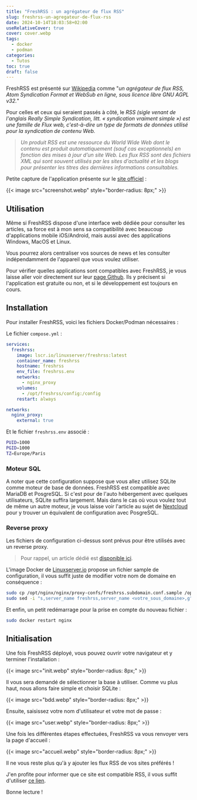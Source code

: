 ```yaml
---
title: "FreshRSS : un agrégateur de flux RSS"
slug: freshrss-un-agregateur-de-flux-rss
date: 2024-10-14T18:03:58+02:00
useRelativeCover: true
cover: cover.webp
tags:
  - docker
  - podman
categories:
  - Tutos
toc: true
draft: false
---
```


FreshRSS est présenté sur [Wikipedia](https://fr.wikipedia.org/wiki/FreshRSS) comme "*un agrégateur de flux RSS, Atom Syndication Format et WebSub en ligne, sous licence libre GNU AGPL v32.*"

Pour celles et ceux qui seraient passés à côté, le *RSS (sigle venant de l'anglais Really Simple Syndication, litt. « syndication vraiment simple ») est une famille de Flux web, c'est-à-dire un type de formats de données utilisé pour la syndication de contenu Web.*

> *Un produit RSS est une ressource du World Wide Web dont le contenu est produit automatiquement (sauf cas exceptionnels) en fonction des mises à jour d’un site Web. Les flux RSS sont des fichiers XML qui sont souvent utilisés par les sites d'actualité et les blogs pour présenter les titres des dernières informations consultables.*

Petite capture de l'application présente sur le [site officiel](https://www.freshrss.org/) :

{{< image src="screenshot.webp" style="border-radius: 8px;" >}}

## Utilisation

Même si FreshRSS dispose d'une interface web dédiée pour consulter les articles, sa force est à mon sens sa compatibilité avec beaucoup d'applications mobile iOS/Android, mais aussi avec des applications Windows, MacOS et Linux.

Vous pourrez alors centraliser vos sources de news et les consulter indépendamment de l'appareil que vous voulez utiliser.

Pour vérifier quelles applications sont compatibles avec FreshRSS, je vous laisse aller voir directement sur leur [page Github](https://github.com/FreshRSS/FreshRSS). Ils y précisent si l'application est gratuite ou non, et si le développement est toujours en cours. 

## Installation

Pour installer FreshRSS, voici les fichiers Docker/Podman nécessaires : 

Le fichier `compose.yml` :

```yml
services:
  freshrss:
    image: lscr.io/linuxserver/freshrss:latest
    container_name: freshrss
    hostname: freshrss
    env_file: freshrss.env
    networks:
      - nginx_proxy
    volumes:
      - /opt/freshrss/config:/config
    restart: always

networks:
  nginx_proxy:
    external: true
```

Et le fichier `freshrss.env` associé :

```bash
PUID=1000
PGID=1000
TZ=Europe/Paris
```

### Moteur SQL

A noter que cette configuration suppose que vous allez utilisez SQLite comme moteur de base de données. FreshRSS est compatible avec MariaDB et PosgreSQL. Si c'est pour de l'auto hébergement avec quelques utilisateurs, SQLite suffira largement. Mais dans le cas où vous voulez tout de même un autre moteur, je vous laisse voir l'article au sujet de [Nextcloud]() pour y trouver un équivalent de configuration avec PosgreSQL.

### Reverse proxy

Les fichiers de configuration ci-dessus sont prévus pour être utilisés avec un reverse proxy.

> Pour rappel, un article dédié est [disponible ici](/posts/reverse-proxy-nginx/).

L'image Docker de [Linuxserver.io](https://docs.linuxserver.io/general/swag/) propose un fichier sample de configuration, il vous suffit juste de modifier votre nom de domaine en conséquence :

```bash
sudo cp /opt/nginx/nginx/proxy-confs/freshrss.subdomain.conf.sample /opt/nginx/nginx/proxy-confs/freshrss.subdomain.conf
sudo sed -i "s,server_name freshrss,server_name <votre_sous_domaine>,g" /opt/nginx/nginx/proxy-confs/freshrss.subdomain.conf
```

Et enfin, un petit redémarrage pour la prise en compte du nouveau fichier :

```bash
sudo docker restart nginx
```

## Initialisation

Une fois FreshRSS déployé, vous pouvez ouvrir votre navigateur et y terminer l'installation :

{{< image src="init.webp" style="border-radius: 8px;" >}}

Il vous sera demandé de sélectionner la base à utiliser. Comme vu plus haut, nous allons faire simple et choisir SQLite : 

{{< image src="bdd.webp" style="border-radius: 8px;" >}}

Ensuite, saisissez votre nom d'utilisateur et votre mot de passe : 

{{< image src="user.webp" style="border-radius: 8px;" >}}

Une fois les différentes étapes effectuées, FreshRSS va vous renvoyer vers la page d'accueil :

{{< image src="accueil.webp" style="border-radius: 8px;" >}}

Il ne vous reste plus qu'à y ajouter les flux RSS de vos sites préférés !

J'en profite pour informer que ce site est compatible RSS, il vous suffit d'utiliser [ce lien](/posts/index.xml).

Bonne lecture !
